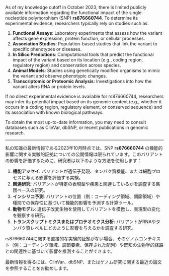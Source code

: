 As of my knowledge cutoff in October 2023, there is limited publicly available information regarding the functional impact of the single nucleotide polymorphism (SNP) **rs876660744**. To determine its experimental evidence, researchers typically rely on studies such as:

1. **Functional Assays**: Laboratory experiments that assess how the variant affects gene expression, protein function, or cellular processes.
2. **Association Studies**: Population-based studies that link the variant to specific phenotypes or diseases.
3. **In Silico Predictions**: Computational tools that predict the functional impact of the variant based on its location (e.g., coding region, regulatory region) and conservation across species.
4. **Animal Models**: Studies using genetically modified organisms to mimic the variant and observe phenotypic changes.
5. **Transcriptomic or Proteomic Analysis**: Investigations into how the variant alters RNA or protein levels.

If no direct experimental evidence is available for rs876660744, researchers may infer its potential impact based on its genomic context (e.g., whether it occurs in a coding region, regulatory element, or conserved sequence) and its association with known biological pathways.

To obtain the most up-to-date information, you may need to consult databases such as ClinVar, dbSNP, or recent publications in genomic research.

---

私の知識の最新情報である2023年10月時点では、SNP **rs876660744** の機能的影響に関する実験的証拠についての公開情報は限られています。このバリアントの影響を評価するために、研究者は以下のような方法を使用します：

1. **機能アッセイ**: バリアントが遺伝子発現、タンパク質機能、または細胞プロセスに与える影響を評価する実験。
2. **関連研究**: バリアントが特定の表現型や疾患と関連しているかを調査する集団ベースの研究。
3. **インシリコ予測**: バリアントの位置（例：コーディング領域、調節領域）や種間での保存性に基づいて機能的影響を予測する計算ツール。
4. **動物モデル**: 遺伝子改変生物を使用してバリアントを模倣し、表現型の変化を観察する研究。
5. **トランスクリプトミクスまたはプロテオミクス分析**: バリアントがRNAやタンパク質レベルにどのように影響を与えるかを調査する研究。

rs876660744に関する直接的な実験的証拠がない場合、そのゲノムコンテキスト（例：コーディング領域、調節要素、保存された配列）や既知の生物学的経路との関連性に基づいて影響を推測することができます。

最新情報を得るには、ClinVar、dbSNP、またはゲノム研究に関する最近の論文を参照することをお勧めします。